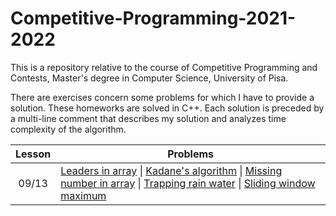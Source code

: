# Competitive-Programming-2021-2022
This is a repository relative to the course of Competitive Programming and Contests, Master's degree in Computer Science, University of Pisa.

There are exercises concern some problems for which I have to provide a solution. These homeworks are solved in C++. Each solution is preceded by a multi-line comment that describes my solution and analyzes time complexity of the algorithm.

| Lesson 	| Problems                                                                                                                                                                                                                                                                                                                                                                                                                                                                                                                                                                                                                                 	|
|:------:	|------------------------------------------------------------------------------------------------------------------------------------------------------------------------------------------------------------------------------------------------------------------------------------------------------------------------------------------------------------------------------------------------------------------------------------------------------------------------------------------------------------------------------------------------------------------------------------------------------------------------------------------	|
|  09/13 	| [Leaders in array](https://github.com/valquake/Competitive-Programming-2020-2021/blob/master/Code/00_leaders.cpp) \|  [Kadane's algorithm](https://github.com/valquake/Competitive-Programming-2020-2021/blob/master/Code/01_kadame.cpp) \|  [Missing number in array](https://github.com/valquake/Competitive-Programming-2020-2021/blob/master/Code/02_missingnumber.cpp) \|  [Trapping rain water](https://github.com/valquake/Competitive-Programming-2020-2021/blob/master/Code/03_rainwater.cpp) \|  [Sliding window maximum](https://github.com/valquake/Competitive-Programming-2020-2021/blob/master/Code/04_slidingwindow.cpp) 	|                                                                                                                                                                                                                                                          	|
